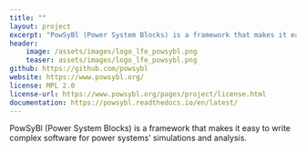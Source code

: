 ```yaml
---
title: ""
layout: project
excerpt: "PowSyBl (Power System Blocks) is a framework that makes it easy to write complex software for power systems’ simulations and analysis."
header:
    image: /assets/images/logo_lfe_powsybl.png
    teaser: assets/images/logo_lfe_powsybl.png
github: https://github.com/powsybl
website: https://www.powsybl.org/
license: MPL 2.0
license-url: https://www.powsybl.org/pages/project/license.html
documentation: https://powsybl.readthedocs.io/en/latest/
---
```


PowSyBl (Power System Blocks) is a framework that makes it easy to write complex software for power systems’ simulations and analysis.
